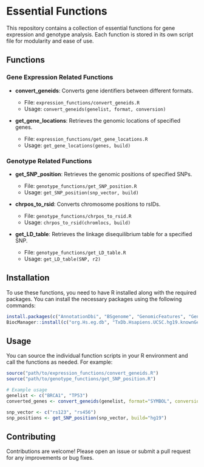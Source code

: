 # Essential Functions

This repository contains a collection of essential functions for gene expression and genotype analysis. Each function is stored in its own script file for modularity and ease of use.

## Functions

### Gene Expression Related Functions

- **convert_geneids**: Converts gene identifiers between different formats.
  - File: `expression_functions/convert_geneids.R`
  - Usage: `convert_geneids(genelist, format, conversion)`

- **get_gene_locations**: Retrieves the genomic locations of specified genes.
  - File: `expression_functions/get_gene_locations.R`
  - Usage: `get_gene_locations(genes, build)`

### Genotype Related Functions

- **get_SNP_position**: Retrieves the genomic positions of specified SNPs.
  - File: `genotype_functions/get_SNP_position.R`
  - Usage: `get_SNP_position(snp_vector, build)`

- **chrpos_to_rsid**: Converts chromosome positions to rsIDs.
  - File: `genotype_functions/chrpos_to_rsid.R`
  - Usage: `chrpos_to_rsid(chromlocs, build)`

- **get_LD_table**: Retrieves the linkage disequilibrium table for a specified SNP.
  - File: `genotype_functions/get_LD_table.R`
  - Usage: `get_LD_table(SNP, r2)`

## Installation

To use these functions, you need to have R installed along with the required packages. You can install the necessary packages using the following commands:

```r
install.packages(c("AnnotationDbi", "BSgenome", "GenomicFeatures", "GenomicRanges", "dplyr", "ensemblQueryR"))
BiocManager::install(c("org.Hs.eg.db", "TxDb.Hsapiens.UCSC.hg19.knownGene", "TxDb.Hsapiens.UCSC.hg38.knownGene", "SNPlocs.Hsapiens.dbSNP144.GRCh37", "SNPlocs.Hsapiens.dbSNP151.GRCh38", "SNPlocs.Hsapiens.dbSNP155.GRCh37", "SNPlocs.Hsapiens.dbSNP155.GRCh38"))
```

## Usage

You can source the individual function scripts in your R environment and call the functions as needed. For example:

```r
source("path/to/expression_functions/convert_geneids.R")
source("path/to/genotype_functions/get_SNP_position.R")

# Example usage
genelist <- c("BRCA1", "TP53")
converted_genes <- convert_geneids(genelist, format="SYMBOL", conversion="ENSEMBL")

snp_vector <- c("rs123", "rs456")
snp_positions <- get_SNP_position(snp_vector, build="hg19")
```

## Contributing

Contributions are welcome! Please open an issue or submit a pull request for any improvements or bug fixes.
